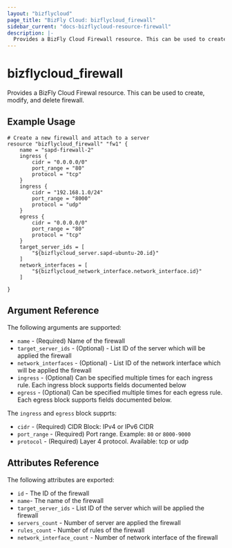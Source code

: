 ```yaml
---
layout: "bizflycloud"
page_title: "BizFly Cloud: bizflycloud_firewall"
sidebar_current: "docs-bizflycloud-resource-firewall"
description: |-
  Provides a BizFly Cloud Firewall resource. This can be used to create, modify, and delete firewall.
---
```


# bizflycloud\_firewall

Provides a BizFly Cloud Firewal resource. This can be used to create,
modify, and delete firewall.

## Example Usage

```hcl
# Create a new firewall and attach to a server
resource "bizflycloud_firewall" "fw1" {
    name = "sapd-firewall-2"
    ingress {
        cidr = "0.0.0.0/0"
        port_range = "80"
        protocol = "tcp"
    }
    ingress {
        cidr = "192.168.1.0/24"
        port_range = "8000"
        protocol = "udp"
    }
    egress {
        cidr = "0.0.0.0/0"
        port_range = "80"
        protocol = "tcp"
    }
    target_server_ids = [
        "${bizflycloud_server.sapd-ubuntu-20.id}"
    ]
    network_interfaces = [
        "${bizflycloud_network_interface.network_interface.id}"
    ]

}
```

## Argument Reference

The following arguments are supported:

* `name` - (Required) Name of the firewall
* `target_server_ids` - (Optional) - List ID of the server which will be applied the firewall
* `network_interfaces` - (Optional) - List ID of the network interface which will be applied the firewall
* `ingress` - (Optional) Can be specified multiple times for each ingress rule. Each ingress block supports fields documented below
* `egress` - (Optional) Can be specified multiple times for each egress rule. Each egress block supports fields documented below.

The `ingress` and `egress` block supprts:

* `cidr` - (Required) CIDR Block: IPv4 or IPv6 CIDR
* `port_range` - (Required) Port range. Example: `80` or `8000-9000`
* `protocol` - (Required) Layer 4 protocol.  Available: tcp or udp

## Attributes Reference

The following attributes are exported:

* `id` - The ID of the firewall
* `name`- The name of the firewall
* `target_server_ids` - List ID of the server which will be applied the firewall
* `servers_count` - Number of server are applied the firewall
* `rules_count` - Number of rules of the firewall
* `network_interface_count` - Number of network interface of the firewall
